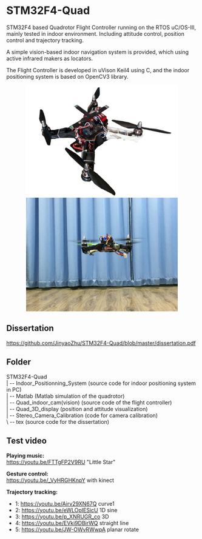 # STM32F4-Quad
STM32F4 based Quadrotor Flight Controller running on the RTOS uC/OS-III, mainly tested in indoor environment. Including attitude control, position control and trajectory tracking.

A simple vision-based indoor navigation system is provided, which using active infrared makers as locators.

The Flight Controller is developed in uVison Keil4 using C, and the indoor positioning system is based on OpenCV3 library.  
<p align = "center">
<img width="400" src="https://github.com/JinyaoZhu/STM32F4-Quad/blob/master/tex/figures/my_quad3.jpg" />
<img width="400" src="https://github.com/JinyaoZhu/STM32F4-Quad/blob/master/tex/figures/my_quad1.jpg" />
</p>

## Dissertation  
https://github.com/JinyaoZhu/STM32F4-Quad/blob/master/dissertation.pdf

## Folder  
STM32F4-Quad\
  | -- Indoor_Positionning_System (source code for indoor positioning system in PC)\
  | -- Matlab (Matlab simulation of the quadrotor)\
  | -- Quad_indoor_cam(vision) (source code of the flight controller)\
  | -- Quad_3D_display (position and attitude visualization)\
  | -- Stereo_Camera_Calibration (code for camera calibration)\
  \\ -- tex (source code for the dissertation)

## Test video
**Playing music:**  
https://youtu.be/FTTgFP2V9RU "Little Star"

**Gesture control:**  
https://youtu.be/_VyHRGHKnpY with kinect

**Trajectory tracking:**
* 1: https://youtu.be/Airv29XN67Q curve1
* 2: https://youtu.be/eWLOpIESicU 1D sine
* 3: https://youtu.be/p_XNRUGR_co 3D 
* 4: https://youtu.be/EVki9DBirWQ straight line
* 5: https://youtu.be/JW-OWvRWwpA planar rotate
